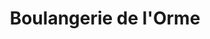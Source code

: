 ---
title: "Boulangerie de l'Orme"
url: /liffol-le-grand/boulangerie-de-lorme/
shop: boulangerie
---